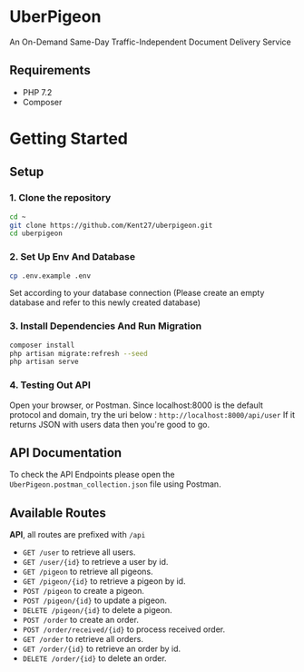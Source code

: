 # UberPigeon

An On-Demand Same-Day Traffic-Independent Document Delivery Service

## Requirements

-   PHP 7.2
-   Composer

# Getting Started

## Setup

### **1. Clone the repository**

```bash
cd ~
git clone https://github.com/Kent27/uberpigeon.git
cd uberpigeon
```

### **2. Set Up Env And Database**

```bash
cp .env.example .env
```

Set according to your database connection (Please create an empty database and refer to this newly created database)

### **3. Install Dependencies And Run Migration**

```bash
composer install
php artisan migrate:refresh --seed
php artisan serve
```

### **4. Testing Out API**

Open your browser, or Postman.
Since localhost:8000 is the default protocol and domain, try the uri below :
`http://localhost:8000/api/user`
If it returns JSON with users data then you're good to go.

## API Documentation

To check the API Endpoints please open the `UberPigeon.postman_collection.json` file using Postman.

## Available Routes

**API**, all routes are prefixed with `/api`

-   `GET /user` to retrieve all users.
-   `GET /user/{id}` to retrieve a user by id.
-   `GET /pigeon` to retrieve all pigeons.
-   `GET /pigeon/{id}` to retrieve a pigeon by id.
-   `POST /pigeon` to create a pigeon.
-   `POST /pigeon/{id}` to update a pigeon.
-   `DELETE /pigeon/{id}` to delete a pigeon.
-   `POST /order` to create an order.
-   `POST /order/received/{id}` to process received order.
-   `GET /order` to retrieve all orders.
-   `GET /order/{id}` to retrieve an order by id.
-   `DELETE /order/{id}` to delete an order.
